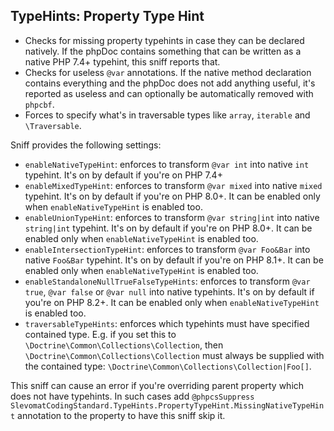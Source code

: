 ## TypeHints: Property Type Hint

*   Checks for missing property typehints in case they can be declared natively. If the phpDoc contains something that can be written as a native PHP 7.4+ typehint, this sniff reports that.
*   Checks for useless `@var` annotations. If the native method declaration contains everything and the phpDoc does not add anything useful, it's reported as useless and can optionally be automatically removed with `phpcbf`.
*   Forces to specify what's in traversable types like `array`, `iterable` and `\Traversable`.

Sniff provides the following settings:

*   `enableNativeTypeHint`: enforces to transform `@var int` into native `int` typehint. It's on by default if you're on PHP 7.4+
*   `enableMixedTypeHint`: enforces to transform `@var mixed` into native `mixed` typehint. It's on by default if you're on PHP 8.0+. It can be enabled only when `enableNativeTypeHint` is enabled too.
*   `enableUnionTypeHint`: enforces to transform `@var string|int` into native `string|int` typehint. It's on by default if you're on PHP 8.0+. It can be enabled only when `enableNativeTypeHint` is enabled too.
*   `enableIntersectionTypeHint`: enforces to transform `@var Foo&Bar` into native `Foo&Bar` typehint. It's on by default if you're on PHP 8.1+. It can be enabled only when `enableNativeTypeHint` is enabled too.
*   `enableStandaloneNullTrueFalseTypeHints`: enforces to transform `@var true`, `@var false` or `@var null` into native typehints. It's on by default if you're on PHP 8.2+. It can be enabled only when `enableNativeTypeHint` is enabled too.
*   `traversableTypeHints`: enforces which typehints must have specified contained type. E.g. if you set this to `\Doctrine\Common\Collections\Collection`, then `\Doctrine\Common\Collections\Collection` must always be supplied with the contained type: `\Doctrine\Common\Collections\Collection|Foo[]`.

This sniff can cause an error if you're overriding parent property which does not have typehints. In such cases add `@phpcsSuppress SlevomatCodingStandard.TypeHints.PropertyTypeHint.MissingNativeTypeHint` annotation to the property to have this sniff skip it.
